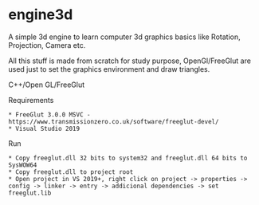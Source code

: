 # engine3d
A simple 3d engine to learn computer 3d graphics basics like Rotation, Projection, Camera etc.

All this stuff is made from scratch for study purpose, OpenGl/FreeGlut are used just to set the graphics environment and draw triangles.

C++/Open GL/FreeGlut

Requirements

    * FreeGlut 3.0.0 MSVC - https://www.transmissionzero.co.uk/software/freeglut-devel/
    * Visual Studio 2019

Run

    * Copy freeglut.dll 32 bits to system32 and freeglut.dll 64 bits to SysWOW64
    * Copy freeglut.dll to project root
    * Open project in VS 2019+, right click on project -> properties -> config -> linker -> entry -> addicional dependencies -> set freeglut.lib
